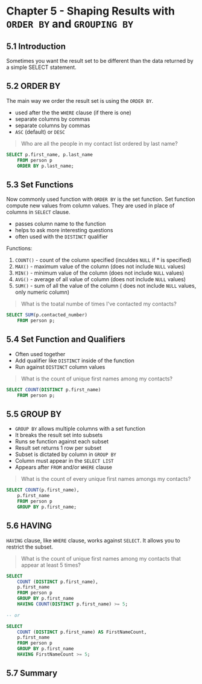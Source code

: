 # Chapter 5 - Shaping Results with `ORDER BY` and `GROUPING BY`

## 5.1 Introduction

Sometimes you want the result set to be different than the data returned by a simple SELECT statement.

## 5.2 ORDER BY

The main way we order the result set is using the `ORDER BY`. 

* used after the the `WHERE` clause (if there is one)
* separate columns by commas
* separate columns by commas
* `ASC` (default) or `DESC`

> Who are all the people in my contact list ordered by last name?

```sql
SELECT p.first_name, p.last_name
    FROM person p 
    ORDER BY p.last_name;
```

## 5.3 Set Functions

Now commonly used function with `ORDER BY` is the set function. Set function compute new values from column values. They 
are used in place of columns in `SELECT` clause. 

* passes column name to the function
* helps to ask more interesting questions
* often used with the `DISTINCT` qualifier

Functions:

1. `COUNT()`        - count of the column specified (inculdes `NULL` if * is specified)
2. `MAX()`          - maximum value of the column (does not include `NULL` values)
3. `MIN()`          - minimum value of the column (does not include `NULL` values)
4. `AVG()`          - average of all value of column (does not include `NULL` values)
5. `SUM()`          - sum of all the value of the column ( does not include `NULL` values, only numeric column)

> What is the toatal numbe of times I've contacted my contacts?

```sql
SELECT SUM(p.contacted_number) 
    FROM person p;
```

## 5.4 Set Function and Qualifiers

* Often used together
* Add qualifier like `DISTINCT` inside of the function
* Run against `DISTINCT` column values

> What is the count of unique first names among my contacts?

```sql
SELECT COUNT(DISTINCT p.first_name)
    FROM person p;
```

## 5.5 GROUP BY

* `GROUP BY` allows multiple columns with a set function
* It breaks the result set into subsets
* Runs se function against each subset
* Result set returns 1 row per subset
* Subset is dictated by column in `GROUP BY`
* Column must appear in the `SELECT LIST`
* Appears after `FROM` and/or `WHERE` clause

> What is the count of every unique first names amongs my contacts?

```sql
SELECT COUNT(p.first_name),
    p.first_name
    FROM person p 
    GROUP BY p.first_name;
```

## 5.6 HAVING

`HAVING` clause, like `WHERE` clause, works against `SELECT`. It allows you to restrict the subset.

> What is the count of unique first names among my contacts that appear at least 5 times?

```sql
SELECT 
    COUNT (DISTINCT p.first_name),
    p.first_name
    FROM person p
    GROUP BY p.first_name
    HAVING COUNT(DISTINCT p.first_name) >= 5;
    
-- or

SELECT
    COUNT (DISTINCT p.first_name) AS FirstNameCount,
    p.first_name
    FROM person p
    GROUP BY p.first_name
    HAVING FirstNameCount >= 5;
```
## 5.7 Summary